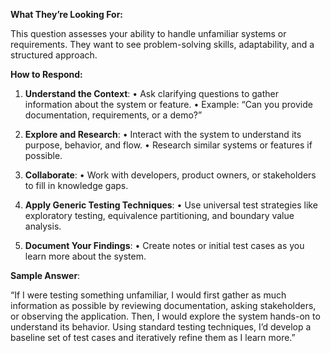 **What They’re Looking For:**

This question assesses your ability to handle unfamiliar systems or requirements. They want to see problem-solving skills, adaptability, and a structured approach.

**How to Respond:**

1. **Understand the Context**:
• Ask clarifying questions to gather information about the system or feature.
• Example: “Can you provide documentation, requirements, or a demo?”

2. **Explore and Research**:
• Interact with the system to understand its purpose, behavior, and flow.
• Research similar systems or features if possible.

3. **Collaborate**:
• Work with developers, product owners, or stakeholders to fill in knowledge gaps.

4. **Apply Generic Testing Techniques**:
• Use universal test strategies like exploratory testing, equivalence partitioning, and boundary value analysis.

5. **Document Your Findings**:
• Create notes or initial test cases as you learn more about the system.

**Sample Answer**:

“If I were testing something unfamiliar, I would first gather as much information as possible by reviewing documentation, asking stakeholders, or observing the application. Then, I would explore the system hands-on to understand its behavior. Using standard testing techniques, I’d develop a baseline set of test cases and iteratively refine them as I learn more.”
